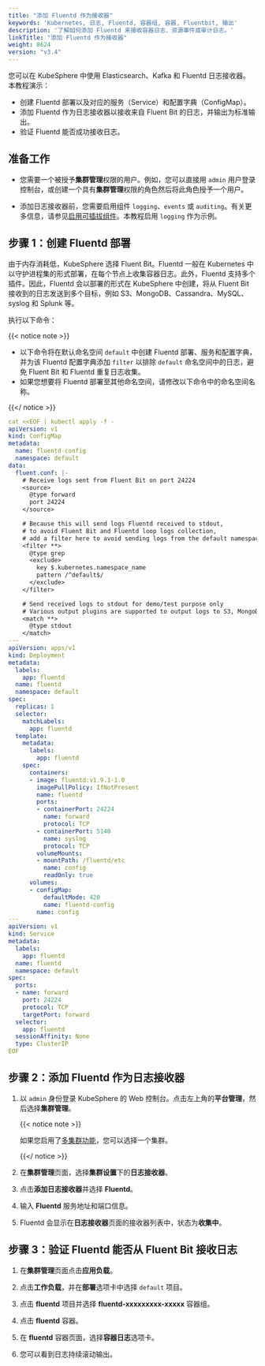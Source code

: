 ```yaml
---
title: "添加 Fluentd 作为接收器"
keywords: 'Kubernetes, 日志, Fluentd, 容器组, 容器, Fluentbit, 输出'
description: '了解如何添加 Fluentd 来接收容器日志、资源事件或审计日志。'
linkTitle: "添加 Fluentd 作为接收器"
weight: 8624
version: "v3.4"
---
```

您可以在 KubeSphere 中使用 Elasticsearch、Kafka 和 Fluentd 日志接收器。本教程演示：

- 创建 Fluentd 部署以及对应的服务（Service）和配置字典（ConfigMap）。
- 添加 Fluentd 作为日志接收器以接收来自 Fluent Bit 的日志，并输出为标准输出。
- 验证 Fluentd 能否成功接收日志。

## 准备工作

- 您需要一个被授予**集群管理**权限的用户。例如，您可以直接用 `admin` 用户登录控制台，或创建一个具有**集群管理**权限的角色然后将此角色授予一个用户。

- 添加日志接收器前，您需要启用组件 `logging`、`events` 或 `auditing`。有关更多信息，请参见[启用可插拔组件](../../../../pluggable-components/)。本教程启用 `logging` 作为示例。

## 步骤 1：创建 Fluentd 部署

由于内存消耗低，KubeSphere 选择 Fluent Bit。Fluentd 一般在 Kubernetes 中以守护进程集的形式部署，在每个节点上收集容器日志。此外，Fluentd 支持多个插件。因此，Fluentd 会以部署的形式在 KubeSphere 中创建，将从 Fluent Bit 接收到的日志发送到多个目标，例如 S3、MongoDB、Cassandra、MySQL、syslog 和 Splunk 等。

执行以下命令：

{{< notice note >}}

- 以下命令将在默认命名空间 `default` 中创建 Fluentd 部署、服务和配置字典，并为该 Fluentd 配置字典添加 `filter` 以排除 `default` 命名空间中的日志，避免 Fluent Bit 和 Fluentd 重复日志收集。
- 如果您想要将 Fluentd 部署至其他命名空间，请修改以下命令中的命名空间名称。

{{</ notice >}}

```yaml
cat <<EOF | kubectl apply -f -
apiVersion: v1
kind: ConfigMap
metadata:
  name: fluentd-config
  namespace: default
data:
  fluent.conf: |-
    # Receive logs sent from Fluent Bit on port 24224
    <source>
      @type forward
      port 24224
    </source>

    # Because this will send logs Fluentd received to stdout,
    # to avoid Fluent Bit and Fluentd loop logs collection,
    # add a filter here to avoid sending logs from the default namespace to stdout again
    <filter **>
      @type grep
      <exclude>
        key $.kubernetes.namespace_name
        pattern /^default$/
      </exclude>
    </filter>

    # Send received logs to stdout for demo/test purpose only
    # Various output plugins are supported to output logs to S3, MongoDB, Cassandra, MySQL, syslog, Splunk, etc.
    <match **>
      @type stdout
    </match>
---
apiVersion: apps/v1
kind: Deployment
metadata:
  labels:
    app: fluentd
  name: fluentd
  namespace: default
spec:
  replicas: 1
  selector:
    matchLabels:
      app: fluentd
  template:
    metadata:
      labels:
        app: fluentd
    spec:
      containers:
      - image: fluentd:v1.9.1-1.0
        imagePullPolicy: IfNotPresent
        name: fluentd
        ports:
        - containerPort: 24224
          name: forward
          protocol: TCP
        - containerPort: 5140
          name: syslog
          protocol: TCP
        volumeMounts:
        - mountPath: /fluentd/etc
          name: config
          readOnly: true
      volumes:
      - configMap:
          defaultMode: 420
          name: fluentd-config
        name: config
---
apiVersion: v1
kind: Service
metadata:
  labels:
    app: fluentd
  name: fluentd
  namespace: default
spec:
  ports:
  - name: forward
    port: 24224
    protocol: TCP
    targetPort: forward
  selector:
    app: fluentd
  sessionAffinity: None
  type: ClusterIP
EOF
```

## 步骤 2：添加 Fluentd 作为日志接收器

1. 以 `admin` 身份登录 KubeSphere 的 Web 控制台。点击左上角的**平台管理**，然后选择**集群管理**。

   {{< notice note >}} 

   如果您启用了[多集群功能](../../../../multicluster-management/)，您可以选择一个集群。

   {{</ notice >}}

2. 在**集群管理**页面，选择**集群设置**下的**日志接收器**。

3. 点击**添加日志接收器**并选择 **Fluentd**。

4. 输入 **Fluentd** 服务地址和端口信息。

5. Fluentd 会显示在**日志接收器**页面的接收器列表中，状态为**收集中**。


## 步骤 3：验证 Fluentd 能否从 Fluent Bit 接收日志

1. 在**集群管理**页面点击**应用负载**。

2. 点击**工作负载**，并在**部署**选项卡中选择 `default` 项目。

3. 点击 **fluentd** 项目并选择 **fluentd-xxxxxxxxx-xxxxx** 容器组。

4. 点击 **fluentd** 容器。

5. 在 **fluentd** 容器页面，选择**容器日志**选项卡。

6. 您可以看到日志持续滚动输出。